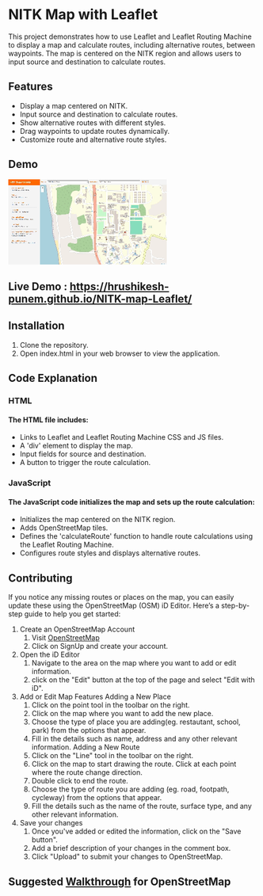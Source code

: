 # NITK Map with Leaflet
This project demonstrates how to use Leaflet and Leaflet Routing Machine to display a map and calculate routes, including alternative routes, between waypoints. The map is centered on the NITK region and allows users to input source and destination to calculate routes.
## Features
- Display a map centered on NITK.
- Input source and destination to calculate routes.
- Show alternative routes with different styles.
- Drag waypoints to update routes dynamically.
- Customize route and alternative route styles.
## Demo
![Application GIF](https://github.com/Hrushikesh-Punem/NITK-map-Leaflet/blob/main/assets/Application%20GIF.gif)
## Live Demo : https://hrushikesh-punem.github.io/NITK-map-Leaflet/
## Installation
1. Clone the repository.
2. Open index.html in your web browser to view the application.
## Code Explanation
### HTML
#### The HTML file includes:
- Links to Leaflet and Leaflet Routing Machine CSS and JS files.
- A 'div' element to display the map.
- Input fields for source and destination.
- A button to trigger the route calculation.
### JavaScript
#### The JavaScript code initializes the map and sets up the route calculation:
- Initializes the map centered on the NITK region.
- Adds OpenStreetMap tiles.
- Defines the 'calculateRoute' function to handle route calculations using the Leaflet Routing Machine.
- Configures route styles and displays alternative routes.
## Contributing
If you notice any missing routes or places on the map, you can easily update these using the OpenStreetMap (OSM) iD Editor. Here’s a step-by-step guide to help you get started:
1. Create an OpenStreetMap Account
     1. Visit [OpenStreetMap](https://www.openstreetmap.org/)
     2. Click on SignUp and create your account.
2. Open the iD Editor
     1. Navigate to the area on the map where you want to add or edit information.
     2. click on the "Edit" button at the top of the page and select "Edit with iD".
4. Add or Edit Map Features
     Adding a New Place
     1. Click on the point tool in the toolbar on the right.
     2. Click on the map where you want to add the new place.
     3. Choose the type of place you are adding(eg. restautant, school, park) from the options that appear.
     4. Fill in the details such as name, address and any other relevant information.
    Adding a New Route
     1. Click on the "Line" tool in the toolbar on the right.
     2. Click on the map to start drawing the route. Click at each point where the route change direction.
     3. Double click to end the route.
     4. Choose the type of route you are adding (eg. road, footpath, cycleway) from the options that appear.
     5. Fill the details such as the name of the route, surface type, and any other relevant information.
6. Save your changes
   1. Once you've added or edited the information, click on the "Save button".
   2. Add a brief description of your changes in the comment box.
   3. Click "Upload" to submit your changes to OpenStreetMap.
## Suggested [Walkthrough](https://www.openstreetmap.org/edit?editor=id#map=17/13.01082/74.79428) for OpenStreetMap
